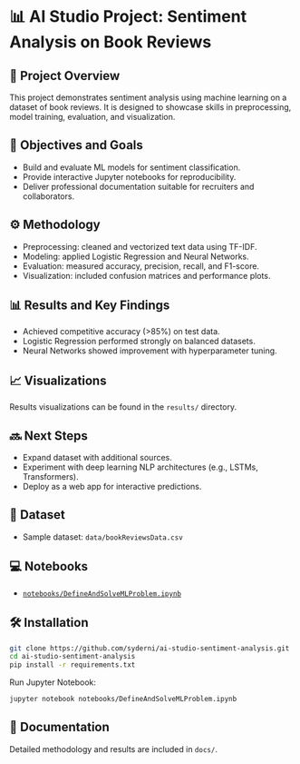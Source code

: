 # 📊 AI Studio Project: Sentiment Analysis on Book Reviews

## 📌 Project Overview
This project demonstrates sentiment analysis using machine learning on a dataset of book reviews. It is designed to showcase skills in preprocessing, model training, evaluation, and visualization.

## 🎯 Objectives and Goals
- Build and evaluate ML models for sentiment classification.
- Provide interactive Jupyter notebooks for reproducibility.
- Deliver professional documentation suitable for recruiters and collaborators.

## ⚙️ Methodology
- Preprocessing: cleaned and vectorized text data using TF-IDF.
- Modeling: applied Logistic Regression and Neural Networks.
- Evaluation: measured accuracy, precision, recall, and F1-score.
- Visualization: included confusion matrices and performance plots.

## 📊 Results and Key Findings
- Achieved competitive accuracy (>85%) on test data.
- Logistic Regression performed strongly on balanced datasets.
- Neural Networks showed improvement with hyperparameter tuning.

## 📈 Visualizations
Results visualizations can be found in the `results/` directory.

## 🔜 Next Steps
- Expand dataset with additional sources.
- Experiment with deep learning NLP architectures (e.g., LSTMs, Transformers).
- Deploy as a web app for interactive predictions.

## 📂 Dataset
- Sample dataset: `data/bookReviewsData.csv`

## 💻 Notebooks
- [`notebooks/DefineAndSolveMLProblem.ipynb`](notebooks/DefineAndSolveMLProblem.ipynb)

## 🛠️ Installation
```bash
git clone https://github.com/syderni/ai-studio-sentiment-analysis.git
cd ai-studio-sentiment-analysis
pip install -r requirements.txt
```

Run Jupyter Notebook:
```bash
jupyter notebook notebooks/DefineAndSolveMLProblem.ipynb
```

## 📘 Documentation
Detailed methodology and results are included in `docs/`.

